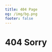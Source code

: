 ```yaml
---
title: 404 Page
og: /img/bg.png
footer: false
---
```


<!-- move main text to left and add a list of pages on the right ref: https://svelte.dev/ -->

# 404 Sorry
